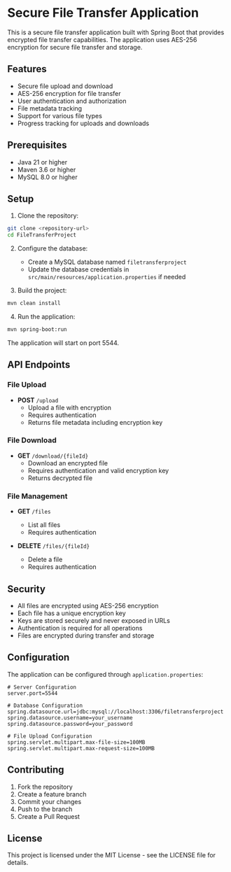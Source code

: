 # Secure File Transfer Application

This is a secure file transfer application built with Spring Boot that provides encrypted file transfer capabilities. The application uses AES-256 encryption for secure file transfer and storage.

## Features

- Secure file upload and download
- AES-256 encryption for file transfer
- User authentication and authorization
- File metadata tracking
- Support for various file types
- Progress tracking for uploads and downloads

## Prerequisites

- Java 21 or higher
- Maven 3.6 or higher
- MySQL 8.0 or higher

## Setup

1. Clone the repository:
```bash
git clone <repository-url>
cd FileTransferProject
```

2. Configure the database:
   - Create a MySQL database named `filetransferproject`
   - Update the database credentials in `src/main/resources/application.properties` if needed

3. Build the project:
```bash
mvn clean install
```

4. Run the application:
```bash
mvn spring-boot:run
```

The application will start on port 5544.

## API Endpoints

### File Upload
- **POST** `/upload`
  - Upload a file with encryption
  - Requires authentication
  - Returns file metadata including encryption key

### File Download
- **GET** `/download/{fileId}`
  - Download an encrypted file
  - Requires authentication and valid encryption key
  - Returns decrypted file

### File Management
- **GET** `/files`
  - List all files
  - Requires authentication

- **DELETE** `/files/{fileId}`
  - Delete a file
  - Requires authentication

## Security

- All files are encrypted using AES-256 encryption
- Each file has a unique encryption key
- Keys are stored securely and never exposed in URLs
- Authentication is required for all operations
- Files are encrypted during transfer and storage

## Configuration

The application can be configured through `application.properties`:

```properties
# Server Configuration
server.port=5544

# Database Configuration
spring.datasource.url=jdbc:mysql://localhost:3306/filetransferproject
spring.datasource.username=your_username
spring.datasource.password=your_password

# File Upload Configuration
spring.servlet.multipart.max-file-size=100MB
spring.servlet.multipart.max-request-size=100MB
```

## Contributing

1. Fork the repository
2. Create a feature branch
3. Commit your changes
4. Push to the branch
5. Create a Pull Request

## License

This project is licensed under the MIT License - see the LICENSE file for details. 
